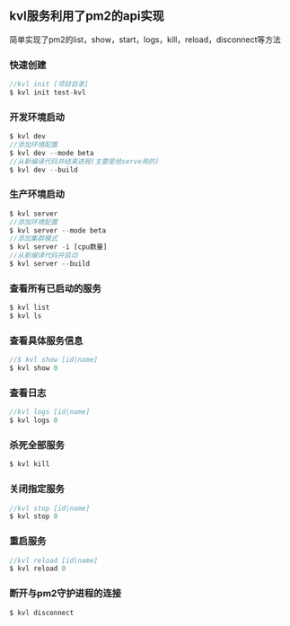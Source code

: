 
## kvl服务利用了pm2的api实现
简单实现了pm2的list，show，start，logs，kill，reload，disconnect等方法

### 快速创建

```typescript
//kvl init [项目目录]
$ kvl init test-kvl
```

### 开发环境启动

```typescript
$ kvl dev
//添加环境配置
$ kvl dev --mode beta
//从新编译代码并结束进程(主要是给serve用的)
$ kvl dev --build
```

### 生产环境启动

```typescript
$ kvl server
//添加环境配置
$ kvl server --mode beta
//添加集群模式
$ kvl server -i [cpu数量]
//从新编译代码并启动
$ kvl server --build
```

### 查看所有已启动的服务

```typescript
$ kvl list
$ kvl ls
```

### 查看具体服务信息

```typescript
//$ kvl show [id|name]
$ kvl show 0
```

### 查看日志

```typescript
//kvl logs [id|name]
$ kvl logs 0
```

### 杀死全部服务

```typescript
$ kvl kill
```

### 关闭指定服务

```typescript
//kvl stop [id|name]
$ kvl stop 0
```

### 重启服务

```typescript
//kvl reload [id|name]
$ kvl reload 0
```

### 断开与pm2守护进程的连接

```typescript
$ kvl disconnect
```